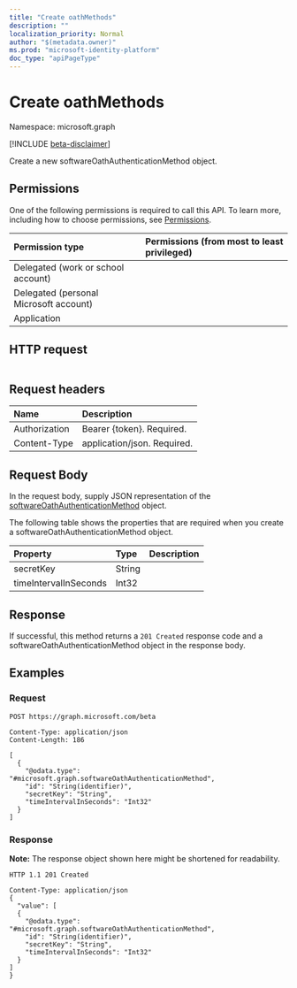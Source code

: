 ```yaml
---
title: "Create oathMethods"
description: ""
localization_priority: Normal
author: "$(metadata.owner)"
ms.prod: "microsoft-identity-platform"
doc_type: "apiPageType"
---
```


# Create oathMethods

Namespace: microsoft.graph

[!INCLUDE [beta-disclaimer](../../includes/beta-disclaimer.md)]

Create a new softwareOathAuthenticationMethod object.

## Permissions

One of the following permissions is required to call this API. To learn more, including how to choose permissions, see [Permissions](/graph/permissions-reference).

| Permission type                        | Permissions (from most to least privileged) |
| :------------------------------------- | :------------------------------------------ |
| Delegated (work or school account)     |                                             |
| Delegated (personal Microsoft account) |                                             |
| Application                            |                                             |

## HTTP request

<!-- {
  "blockType": "ignored"
}
-->

```http

```

## Request headers

| Name          | Description                 |
| :------------ | :-------------------------- |
| Authorization | Bearer {token}. Required.   |
| Content-Type  | application/json. Required. |

## Request Body

In the request body, supply JSON representation of the [softwareOathAuthenticationMethod](../resources/-softwareoathauthenticationmethod.md) object.

<!-- Actions and Functions -->

<!-- CRUD Methods -->

The following table shows the properties that are required when you create a softwareOathAuthenticationMethod object.

| Property              | Type   | Description |
| :-------------------- | :----- | :---------- |
| secretKey             | String |             |
| timeIntervalInSeconds | Int32  |             |

## Response

If successful, this method returns a `201 Created` response code and a softwareOathAuthenticationMethod object in the response body.

## Examples

### Request

<!-- {
  "blockType": "request",
  "name": "create_oathmethods"
}
-->

```http
POST https://graph.microsoft.com/beta

Content-Type: application/json
Content-Length: 186

[
  {
    "@odata.type": "#microsoft.graph.softwareOathAuthenticationMethod",
    "id": "String(identifier)",
    "secretKey": "String",
    "timeIntervalInSeconds": "Int32"
  }
]

```

### Response

**Note:** The response object shown here might be shortened for readability.

<!-- {
  "blockType": "response",
  "truncated": true,
  "@odata.type": "$(this.ReturnTypeFullName)"
}
-->

```http
HTTP 1.1 201 Created

Content-Type: application/json
{
  "value": [
  {
    "@odata.type": "#microsoft.graph.softwareOathAuthenticationMethod",
    "id": "String(identifier)",
    "secretKey": "String",
    "timeIntervalInSeconds": "Int32"
  }
]
}

```
